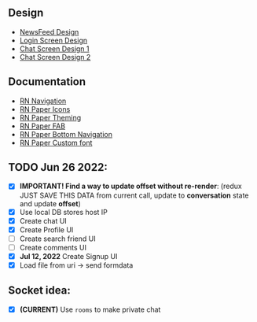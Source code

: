 ## Design  
 - [NewsFeed Design](https://dribbble.com/tags/newsfeed)
 - [Login Screen Design](https://thumbs.dreamstime.com/z/mockup-screen-login-form-welcome-page-your-mobile-app-interface-design-login-page-mockup-screen-login-form-welcome-199562898.jpg)
 - [Chat Screen Design 1](https://assets.materialup.com/uploads/2c557a48-77e8-4ccc-9573-97a2509f3b07/preview.png)
 - [Chat Screen Design 2](https://i.pinimg.com/736x/1f/b9/49/1fb94995bae04dc1103c8174956ac70c.jpg)

## Documentation
 - [RN Navigation](https://reactnative.dev/docs/navigation)
 - [RN Paper Icons](https://materialdesignicons.com/)
 - [RN Paper Theming](https://callstack.github.io/react-native-paper/theming.html)
 - [RN Paper FAB](https://callstack.github.io/react-native-paper/animated-fab.html)
 - [RN Paper Bottom Navigation](https://callstack.github.io/react-native-paper/bottom-navigation.html)
 - [RN Paper Custom font](https://callstack.github.io/react-native-paper/fonts.html)
 
## TODO Jun 26 2022:
 - [x] **IMPORTANT! Find a way to update offset without re-render**: (redux JUST SAVE THIS DATA from current call, update to **conversation** state and update **offset**)
 - [x] Use local DB stores host IP
 - [x] Create chat UI
 - [x] Create Profile UI
 - [ ] Create search friend UI
 - [ ] Create comments UI
 - [x] **Jul 12, 2022** Create Signup UI
 - [x] Load file from uri -> send formdata
## Socket idea:  
 - [x] **(CURRENT)** Use `rooms` to make private chat
